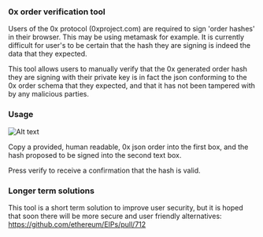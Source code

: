 ### 0x order verification tool

Users of the 0x protocol (0xproject.com) are required to sign 'order hashes' in their browser. This may be using metamask for example. It is currently difficult for user's to be certain that the hash they are signing is indeed the data that they expected.

This tool allows users to manually verify that the 0x generated order hash they are signing with their private key is in fact the json conforming to the 0x order schema that they expected, and that it has not been tampered with by any malicious parties.

### Usage

![Alt text](/screenshot/img.jpg?raw=true "The verification tool")

Copy a provided, human readable, 0x json order into the first box, and the hash proposed to be signed into the second text box.

Press verify to receive a confirmation that the hash is valid.

### Longer term solutions

This tool is a short term solution to improve user security, but it is hoped that soon there will be more secure and user friendly alternatives: https://github.com/ethereum/EIPs/pull/712
